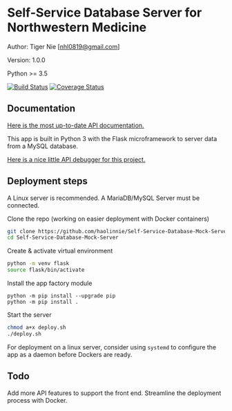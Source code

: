 # Self-Service Database Server for Northwestern Medicine

Author: Tiger Nie [nhl0819@gmail.com]

Version: 1.0.0

Python >= 3.5

[![Build Status](https://travis-ci.com/haolinnie/Self-Service-Database-Server.svg?branch=master)](https://travis-ci.com/haolinnie/Self-Service-Database-Server)
[![Coverage Status](https://coveralls.io/repos/github/haolinnie/Self-Service-Database-Server/badge.svg?branch=master)](https://coveralls.io/github/haolinnie/Self-Service-Database-Server?branch=master)

## Documentation

[Here is the most up-to-date API documentation.](https://github.com/haolinnie/Self-Service-Database-Server/blob/master/ssd_api/APIDocumentation.md) 

This app is built in Python 3 with the Flask microframework to server data from a MySQL database.

[Here is a nice little API debugger for this project.](https://tigernie.com/ssd_api)


## Deployment steps

A Linux server is recommended. A MariaDB/MySQL Server must be connected.

Clone the repo (working on easier deployment with Docker containers)

```bash
git clone https://github.com/haolinnie/Self-Service-Database-Mock-Server.git
cd Self-Service-Database-Mock-Server
```

Create & activate virtual environment

```bash
python -m venv flask
source flask/bin/activate
```

Install the app factory module

```
python -m pip install --upgrade pip
python -m pip install .
```

Start the server

```bash
chmod a+x deploy.sh
./deploy.sh
```

For deployment on a linux server, consider using `systemd` to configure the app as a daemon before Dockers are ready.


## Todo

Add more API features to support the front end.
Streamline the deployment process with Docker.
